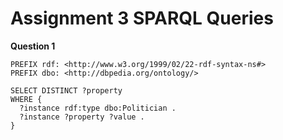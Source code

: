 # Assignment 3 SPARQL Queries

**Question 1**

```
PREFIX rdf: <http://www.w3.org/1999/02/22-rdf-syntax-ns#>
PREFIX dbo: <http://dbpedia.org/ontology/>

SELECT DISTINCT ?property
WHERE {
  ?instance rdf:type dbo:Politician .
  ?instance ?property ?value .
}
```
